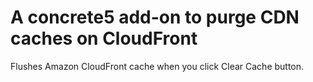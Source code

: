 # A concrete5 add-on to purge CDN caches on CloudFront

Flushes Amazon CloudFront cache when you click Clear Cache button.

